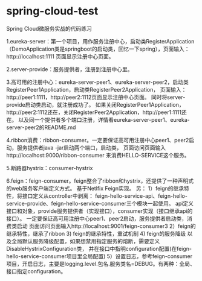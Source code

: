 # spring-cloud-test
Spring Cloud微服务实战的代码练习

1.eureka-server：第一个项目，用作服务注册中心，启动类RegisterApplication（DemoApplication类是springboot的启动类，回忆一下spring），页面输入：http://localhost:1111
页面显示注册中心页面。

2.server-provide：服务提供者，注册到注册中心里。

3.高可用的注册中心：eureka-server-peer1、eureka-server-peer2，启动类RegisterPeer1Application，启动类RegisterPeer2Application，
页面输入：http://peer1:1111，http://peer2:1112页面显示注册中心页面。
同时将server-provide启动类启动，就注册成功了。
如果关闭RegisterPeer1Application，http://peer2:1112还在，关闭RegisterPeer2Application，http://peer1:1111还在。
以及同一个提供者多个端口注册，详情看eureka-server-peer1、eureka-server-peer2的README.md

4.ribbon消费：ribbon-consumer。一定要保证高可用注册中心peer1、peer2启动，服务提供者java -jar启动两个端口，启动类，
页面访问页面输入http://localhost:9000/ribbon-consumer
来消费HELLO-SERVICE这个服务。

5.断路器hystrix：consumer-hystrix

6.feign：feign-consumer。feign整合了ribbon和hystrix，还提供了一种声明式的web服务客户端定义方式。
基于Netlfix Feign实现。
另：
1）feign的继承特性，将接口定义从controller中剥离：
feign-hello-service-api、feign-hello-service-provide、feign-hello-service-consumer三个模块一起使用。
api定义接口和对象，provide服务提供者（实现接口），consumer实现（接口继承api的接口）。
一定要保证高可用注册中心peer1、peer2启动，服务提供者启动类，消费类启动
页面访问页面输入http://localhost:9001/feign-consumer3
2）feign的继承特性，继承了ribbon
3) feign的继承特性，重试机制
4) feign的服务降级
以及全局默认服务降级配置，如果想禁用指定服务的熔断，需要定义DisableHystrixConfiguration类，
并在接口中指明configuration配置(在feign-hello-service-consumer项目里全局配置)
5）设置日志，参考feign-consumer项目，开启日志，主要是logging.level.包名.服务类名=DEBUG。有两种：全局、接口指定configuration。
